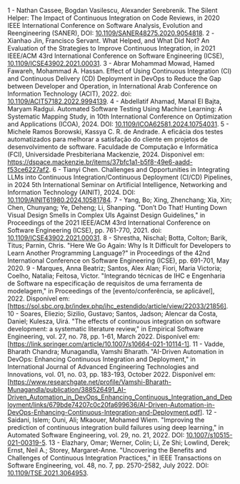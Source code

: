 1 -  Nathan Cassee, Bogdan Vasilescu, Alexander Serebrenik. The Silent Helper: The Impact of Continuous Integration on Code Reviews, in 2020 IEEE International Conference on Software Analysis, Evolution and Reengineering (SANER), DOI: [10.1109/SANER48275.2020.9054818](https://ieeexplore.ieee.org/abstract/document/9054818).
2 -Xianhao Jin, Francisco Servant. What Helped, and What Did Not? An Evaluation of the Strategies to Improve Continuous Integration, in 2021 IEEE/ACM 43rd International Conference on Software Engineering (ICSE), [10.1109/ICSE43902.2021.00031](https://ieeexplore.ieee.org/document/9401965).
3 - Abrar Mohammad Mowad, Hamed Fawareh, Mohammad A. Hassan. Effect of Using Continuous Integration (CI) and Continuous Delivery (CD) Deployment in DevOps to Reduce the Gap between Developer and Operation, in International Arab Conference on Information Technology (ACIT), 2022. doi: [10.1109/ACIT57182.2022.9994139](https://ieeexplore.ieee.org/document/9994139).
4 - Abdellatif Ahamad, Manal El Bajta, Maryam Radgui. Automated Software Testing Using Machine Learning: A Systematic Mapping Study, in 10th International Conference on Optimization and Applications (ICOA), 2024. DOI: [10.1109/ICOA62581.2024.10754031](https://ieeexplore.ieee.org/abstract/document/10754031?casa_token=9HKQTwVXXBUAAAAA:AR8K7mlR3jMs0sUA3kvM6SRF65tQd_GfiIwCugM26_PgPtkmf1lseOnq8uptLhNaYmAb3aPaX2tu).
5 -  Michele Ramos Borowski, Kassya C. R. de Andrade. A eficácia dos testes automatizados para melhorar a satisfação do cliente em projetos de desenvolvimento de software. Faculdade de Computação e Informática (FCI), Universidade Presbiteriana Mackenzie, 2024. Disponivel em: https://dspace.mackenzie.br/items/37bfc1a1-b5f8-49e6-aadd-f53ce6227af2.
6 - Tianyi Chen. Challenges and Opportunities in Integrating LLMs into Continuous Integration/Continuous Deployment (CI/CD) Pipelines, in 2024 5th International Seminar on Artificial Intelligence, Networking and Information Technology (AINIT), 2024. DOI: [10.1109/AINIT61980.2024.10581784](https://ieeexplore.ieee.org/abstract/document/10581784?casa_token=NKhQG0990vsAAAAA:W3CUGj4LP9IBfO7BhwSERm7yJYO2CbgQ7jKEp7OXwmWnH3hhDE_h1X1brxrCGrRqbNBFWFXxl36u).
7 - Yang, Bo; Xing, Zhenchang; Xia, Xin; Chen, Chunyang; Ye, Deheng; Li, Shanping. "Don’t Do That! Hunting Down Visual Design Smells in Complex UIs Against Design Guidelines," in Proceedings of the 2021 IEEE/ACM 43rd International Conference on Software Engineering (ICSE), pp. 761-770, 2021. doi: [10.1109/ICSE43902.2021.00031](https://ieeexplore.ieee.org/document/9401965).
8 - Shrestha, Nischal; Botta, Colton; Barik, Titus; Parnin, Chris. "Here We Go Again: Why Is It Difficult for Developers to Learn Another Programming Language?" in Proceedings of the 42nd International Conference on Software Engineering (ICSE), pp. 691-701, May 2020.
9 - Marques, Anna Beatriz; Santos, Alex Alan; Fiori, Maria Victoria; Coelho, Natalia; Feitosa, Victor. "Integrando técnicas de IHC e Engenharia de Software na especificação de requisitos de uma ferramenta de modelagem," in Proceedings of the [evento/conferência, se aplicável], 2022. Disponível em: [https://sol.sbc.org.br/index.php/ihc_estendido/article/view/22033/21856].
10 - Soares, Eliezio; Sizilio, Gustavo; Santos, Jadson; Alencar da Costa, Daniel; Kulesza, Uirá. "The effects of continuous integration on software development: a systematic literature review," in Empirical Software Engineering, vol. 27, no. 78, pp. 1-61, March 2022. Disponível em: [https://link.springer.com/article/10.1007/s10664-021-10114-1].
11 - Vadde, Bharath Chandra; Munagandla, Vamshi Bharath. "AI-Driven Automation in DevOps: Enhancing Continuous Integration and Deployment," in International Journal of Advanced Engineering Technologies and Innovations, vol. 01, no. 03, pp. 183-193, October 2022. Disponível em: [https://www.researchgate.net/profile/Vamshi-Bharath-Munagandla/publication/388526491_AI-Driven_Automation_in_DevOps_Enhancing_Continuous_Integration_and_Deployment/links/679bde74207c0c20fa699636/AI-Driven-Automation-in-DevOps-Enhancing-Continuous-Integration-and-Deployment.pdf].
12 - Saidani, Islem; Ouni, Ali; Mkaouer, Mohamed Wiem. "Improving the prediction of continuous integration build failures using deep learning," in Automated Software Engineering, vol. 29, no. 21, 2022. DOI: [10.1007/s10515-021-00319-5](https://link.springer.com/article/10.1007/s10515-021-00319-5).
13 - Elazhary, Omar; Werner, Colin; Li, Ze Shi; Lowlind, Derek; Ernst, Neil A.; Storey, Margaret-Anne. "Uncovering the Benefits and Challenges of Continuous Integration Practices," in IEEE Transactions on Software Engineering, vol. 48, no. 7, pp. 2570-2582, July 2022. DOI: [10.1109/TSE.2021.3064953](https://ieeexplore.ieee.org/abstract/document/9374092?casa_token=EoMn5aGvL_sAAAAA:_RZGsgQkgWJgz9ikBrv4SYwmqK0ZmIaqsfsPHxljpO7rvQXZ3tvGcb-__QYE6bbBiSOHRhxI0UhA).




